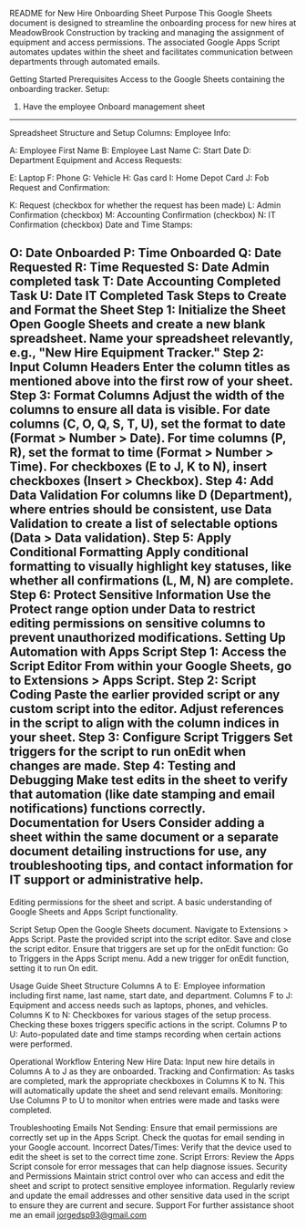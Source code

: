README for New Hire Onboarding Sheet
Purpose
This Google Sheets document is designed to streamline the onboarding process for new hires at MeadowBrook Construction by tracking and managing the assignment of equipment and access permissions. The associated Google Apps Script automates updates within the sheet and facilitates communication between departments through automated emails.

Getting Started
Prerequisites
Access to the Google Sheets containing the onboarding tracker.
Setup:
1) Have the employee Onboard management sheet
-------------------------------------------------------------------------------------------------------------------------
Spreadsheet Structure and Setup
Columns:
Employee Info:

A: Employee First Name
B: Employee Last Name
C: Start Date
D: Department
Equipment and Access Requests:

E: Laptop
F: Phone
G: Vehicle
H: Gas card
I: Home Depot Card
J: Fob
Request and Confirmation:

K: Request (checkbox for whether the request has been made)
L: Admin Confirmation (checkbox)
M: Accounting Confirmation (checkbox)
N: IT Confirmation (checkbox)
Date and Time Stamps:

O: Date Onboarded
P: Time Onboarded
Q: Date Requested
R: Time Requested
S: Date Admin completed task
T: Date Accounting Completed Task
U: Date IT Completed Task
Steps to Create and Format the Sheet
Step 1: Initialize the Sheet
Open Google Sheets and create a new blank spreadsheet.
Name your spreadsheet relevantly, e.g., "New Hire Equipment Tracker."
Step 2: Input Column Headers
Enter the column titles as mentioned above into the first row of your sheet.
Step 3: Format Columns
Adjust the width of the columns to ensure all data is visible.
For date columns (C, O, Q, S, T, U), set the format to date (Format > Number > Date).
For time columns (P, R), set the format to time (Format > Number > Time).
For checkboxes (E to J, K to N), insert checkboxes (Insert > Checkbox).
Step 4: Add Data Validation
For columns like D (Department), where entries should be consistent, use Data Validation to create a list of selectable options (Data > Data validation).
Step 5: Apply Conditional Formatting
Apply conditional formatting to visually highlight key statuses, like whether all confirmations (L, M, N) are complete.
Step 6: Protect Sensitive Information
Use the Protect range option under Data to restrict editing permissions on sensitive columns to prevent unauthorized modifications.
Setting Up Automation with Apps Script
Step 1: Access the Script Editor
From within your Google Sheets, go to Extensions > Apps Script.
Step 2: Script Coding
Paste the earlier provided script or any custom script into the editor. Adjust references in the script to align with the column indices in your sheet.
Step 3: Configure Script Triggers
Set triggers for the script to run onEdit when changes are made.
Step 4: Testing and Debugging
Make test edits in the sheet to verify that automation (like date stamping and email notifications) functions correctly.
Documentation for Users
Consider adding a sheet within the same document or a separate document detailing instructions for use, any troubleshooting tips, and contact information for IT support or administrative help.
-------------------------------------------------------------------------------------------------------------------------
Editing permissions for the sheet and script.
A basic understanding of Google Sheets and Apps Script functionality.

Script Setup
Open the Google Sheets document.
Navigate to Extensions > Apps Script.
Paste the provided script into the script editor.
Save and close the script editor.
Ensure that triggers are set up for the onEdit function:
Go to Triggers in the Apps Script menu.
Add a new trigger for onEdit function, setting it to run On edit.

Usage Guide
Sheet Structure
Columns A to E: Employee information including first name, last name, start date, and department.
Columns F to J: Equipment and access needs such as laptops, phones, and vehicles.
Columns K to N: Checkboxes for various stages of the setup process. Checking these boxes triggers specific actions in the script.
Columns P to U: Auto-populated date and time stamps recording when certain actions were performed.

Operational Workflow
Entering New Hire Data: Input new hire details in Columns A to J as they are onboarded.
Tracking and Confirmation: As tasks are completed, mark the appropriate checkboxes in Columns K to N. This will automatically update the sheet and send relevant emails.
Monitoring: Use Columns P to U to monitor when entries were made and tasks were completed.

Troubleshooting
Emails Not Sending: Ensure that email permissions are correctly set up in the Apps Script. Check the quotas for email sending in your Google account.
Incorrect Dates/Times: Verify that the device used to edit the sheet is set to the correct time zone.
Script Errors: Review the Apps Script console for error messages that can help diagnose issues.
Security and Permissions
Maintain strict control over who can access and edit the sheet and script to protect sensitive employee information.
Regularly review and update the email addresses and other sensitive data used in the script to ensure they are current and secure.
Support
For further assistance shoot me an email jorgedsp93@gmail.com
